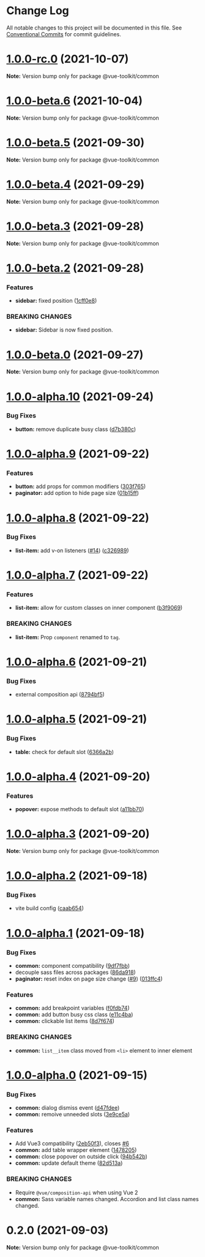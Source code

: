 # Change Log

All notable changes to this project will be documented in this file.
See [Conventional Commits](https://conventionalcommits.org) for commit guidelines.

# [1.0.0-rc.0](https://github.com/thesmythgroup/vue-toolkit/compare/v1.0.0-beta.6...v1.0.0-rc.0) (2021-10-07)

**Note:** Version bump only for package @vue-toolkit/common






# [1.0.0-beta.6](https://github.com/thesmythgroup/vue-toolkit/compare/v1.0.0-beta.5...v1.0.0-beta.6) (2021-10-04)

**Note:** Version bump only for package @vue-toolkit/common





# [1.0.0-beta.5](https://github.com/thesmythgroup/vue-toolkit/compare/v1.0.0-beta.4...v1.0.0-beta.5) (2021-09-30)

**Note:** Version bump only for package @vue-toolkit/common





# [1.0.0-beta.4](https://github.com/thesmythgroup/vue-toolkit/compare/v1.0.0-beta.3...v1.0.0-beta.4) (2021-09-29)

**Note:** Version bump only for package @vue-toolkit/common





# [1.0.0-beta.3](https://github.com/thesmythgroup/vue-toolkit/compare/v1.0.0-beta.2...v1.0.0-beta.3) (2021-09-28)

**Note:** Version bump only for package @vue-toolkit/common





# [1.0.0-beta.2](https://github.com/thesmythgroup/vue-toolkit/compare/v1.0.0-beta.1...v1.0.0-beta.2) (2021-09-28)


### Features

* **sidebar:** fixed position ([1cff0e8](https://github.com/thesmythgroup/vue-toolkit/commit/1cff0e856f6b6c19338acd1e3a2267120ee7ca68))


### BREAKING CHANGES

* **sidebar:** Sidebar is now fixed position.





# [1.0.0-beta.0](https://github.com/thesmythgroup/vue-toolkit/compare/v1.0.0-alpha.12...v1.0.0-beta.0) (2021-09-27)

**Note:** Version bump only for package @vue-toolkit/common





# [1.0.0-alpha.10](https://github.com/thesmythgroup/vue-toolkit/compare/v1.0.0-alpha.9...v1.0.0-alpha.10) (2021-09-24)


### Bug Fixes

* **button:** remove duplicate busy class ([d7b380c](https://github.com/thesmythgroup/vue-toolkit/commit/d7b380c326c38376bc75578a132db5624a525cef))





# [1.0.0-alpha.9](https://github.com/thesmythgroup/vue-toolkit/compare/v1.0.0-alpha.8...v1.0.0-alpha.9) (2021-09-22)


### Features

* **button:** add props for common modifiers ([303f765](https://github.com/thesmythgroup/vue-toolkit/commit/303f7656bd852998e04ebb6b7061a5673b600a78))
* **paginator:** add option to hide page size ([01b15ff](https://github.com/thesmythgroup/vue-toolkit/commit/01b15ffe99117ff5f3b6ee75128b5d7faa966eee))





# [1.0.0-alpha.8](https://github.com/thesmythgroup/vue-toolkit/compare/v1.0.0-alpha.7...v1.0.0-alpha.8) (2021-09-22)


### Bug Fixes

* **list-item:** add v-on listeners ([#14](https://github.com/thesmythgroup/vue-toolkit/issues/14)) ([c326989](https://github.com/thesmythgroup/vue-toolkit/commit/c326989c0534344eb5efb4b6b1f4c4f4d7a8ab6a))





# [1.0.0-alpha.7](https://github.com/thesmythgroup/vue-toolkit/compare/v1.0.0-alpha.6...v1.0.0-alpha.7) (2021-09-22)


### Features

* **list-item:** allow for custom classes on inner component ([b3f9069](https://github.com/thesmythgroup/vue-toolkit/commit/b3f9069caee27e4d546f3384ff0651ae8212a7cb))


### BREAKING CHANGES

* **list-item:** Prop `component` renamed to `tag`.





# [1.0.0-alpha.6](https://github.com/thesmythgroup/vue-toolkit/compare/v1.0.0-alpha.5...v1.0.0-alpha.6) (2021-09-21)


### Bug Fixes

* external composition api ([8794bf5](https://github.com/thesmythgroup/vue-toolkit/commit/8794bf52a362073047990e448793f3773f86efa5))





# [1.0.0-alpha.5](https://github.com/thesmythgroup/vue-toolkit/compare/v1.0.0-alpha.4...v1.0.0-alpha.5) (2021-09-21)


### Bug Fixes

* **table:** check for default slot ([6366a2b](https://github.com/thesmythgroup/vue-toolkit/commit/6366a2b29ba1eab50b8161e77f2f8ffb3578f904))





# [1.0.0-alpha.4](https://github.com/thesmythgroup/vue-toolkit/compare/v1.0.0-alpha.3...v1.0.0-alpha.4) (2021-09-20)


### Features

* **popover:** expose methods to default slot ([a11bb70](https://github.com/thesmythgroup/vue-toolkit/commit/a11bb70539c3b699c21ea70f617d3f645dc5612f))





# [1.0.0-alpha.3](https://github.com/thesmythgroup/vue-toolkit/compare/v1.0.0-alpha.2...v1.0.0-alpha.3) (2021-09-20)

**Note:** Version bump only for package @vue-toolkit/common






# [1.0.0-alpha.2](https://github.com/thesmythgroup/vue-toolkit/compare/v1.0.0-alpha.1...v1.0.0-alpha.2) (2021-09-18)


### Bug Fixes

* vite build config ([caab654](https://github.com/thesmythgroup/vue-toolkit/commit/caab65475b0df6f590db4a2bd07ef50ecc509c4a))





# [1.0.0-alpha.1](https://github.com/thesmythgroup/vue-toolkit/compare/v1.0.0-alpha.0...v1.0.0-alpha.1) (2021-09-18)


### Bug Fixes

* **common:** component compatibility ([9df7fbb](https://github.com/thesmythgroup/vue-toolkit/commit/9df7fbb859af4420450d7213358123afb41c6f97))
* decouple sass files across packages ([86da918](https://github.com/thesmythgroup/vue-toolkit/commit/86da918fdaf26698847618beb7a0e91858c87a53))
* **paginator:** reset index on page size change ([#9](https://github.com/thesmythgroup/vue-toolkit/issues/9)) ([013ffc4](https://github.com/thesmythgroup/vue-toolkit/commit/013ffc481c7f5eb1592bbca54fd123182dcba1c3))


### Features

* **common:** add breakpoint variables ([f0fdb74](https://github.com/thesmythgroup/vue-toolkit/commit/f0fdb74c527138d8b7a71f658375c04e45a31b0f))
* **common:** add button busy css class ([e11c4ba](https://github.com/thesmythgroup/vue-toolkit/commit/e11c4ba9bd3384b0d8ffd94d02ed98ab1b8efdb7))
* **common:** clickable list items ([8d7f674](https://github.com/thesmythgroup/vue-toolkit/commit/8d7f6749992f4a6f46d8324c93668d7dbea6052d))


### BREAKING CHANGES

* **common:** `list__item` class moved from `<li>` element to inner element





# [1.0.0-alpha.0](https://github.com/thesmythgroup/vue-toolkit/compare/v0.2.0...v1.0.0-alpha.0) (2021-09-15)


### Bug Fixes

* **common:** dialog dismiss event ([d47fdee](https://github.com/thesmythgroup/vue-toolkit/commit/d47fdeeb11574c49f4d8ca7db69a5368c6ae1437))
* **common:** remoive unneeded slots ([3e9ce5a](https://github.com/thesmythgroup/vue-toolkit/commit/3e9ce5ab4e519bef9cb5d47d7835d24fe9000d15))


### Features

* Add Vue3 compatibility ([2eb50f3](https://github.com/thesmythgroup/vue-toolkit/commit/2eb50f3a3b11fdd403f9721d646ca224a88d989a)), closes [#6](https://github.com/thesmythgroup/vue-toolkit/issues/6)
* **common:** add table wrapper element ([1478205](https://github.com/thesmythgroup/vue-toolkit/commit/1478205bbc7e9cc8e165a5e21ede6f5768b8800a))
* **common:** close popover on outside click ([94b542b](https://github.com/thesmythgroup/vue-toolkit/commit/94b542b435c6963a34d00f56c42d8c97add600b7))
* **common:** update default theme ([82d513a](https://github.com/thesmythgroup/vue-toolkit/commit/82d513af5e325d390e9dd5f30cc5c074af28746e))


### BREAKING CHANGES

* Require `@vue/composition-api` when using Vue 2
* **common:** Sass variable names changed. Accordion and list class names changed.





# 0.2.0 (2021-09-03)

**Note:** Version bump only for package @vue-toolkit/common
